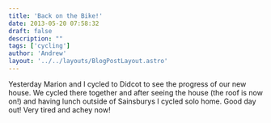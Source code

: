 ```yaml
---
title: 'Back on the Bike!'
date: 2013-05-20 07:58:32
draft: false
description: ""
tags: ['cycling']
author: 'Andrew'
layout: '../../layouts/BlogPostLayout.astro'
---
```


Yesterday Marion and I cycled to Didcot to see the progress of our new house. We cycled there together and after seeing the house (the roof is now on!) and having lunch outside of Sainsburys I cycled solo home. Good day out! Very tired and achey now!
